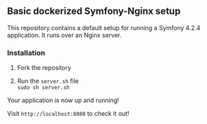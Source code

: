 ## **Basic dockerized Symfony-Nginx setup**

This repository contains a default setup for running a Symfony 4.2.4 application.
It runs over an Nginx server.

### **Installation**

1. Fork the repository

2. Run the `server.sh` file   
```sudo sh server.sh```

Your application is now up and running!    

Visit `http://localhost:8080` to check it out! 
